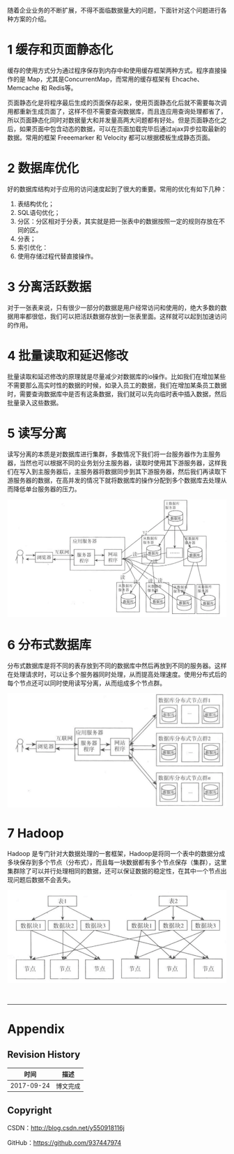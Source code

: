 随着企业业务的不断扩展，不得不面临数据量大的问题，下面针对这个问题进行各种方案的介绍。

# 1 缓存和页面静态化

缓存的使用方式分为通过程序保存到内存中和使用缓存框架两种方式。程序直接操作的是 Map，尤其是ConcurrentMap，而常用的缓存框架有 Ehcache、Memcache 和 Redis等。

页面静态化是将程序最后生成的页面保存起来，使用页面静态化后就不需要每次调用都重新生成页面了，这样不但不需要查询数据库，而且连应用查询处理都省了，所以页面静态化同时对数据量大和并发量高两大问题都有好处。但是页面静态化之后，如果页面中包含动态的数据，可以在页面加载完毕后通过ajax异步拉取最新的数据。常用的框架 Freeemarker 和 Velocity 都可以根据模板生成静态页面。

# 2 数据库优化

好的数据库结构对于应用的访问速度起到了很大的重要。常用的优化有如下几种：

1. 表结构优化；
2. SQL语句优化；
3. 分区：分区相对于分表，其实就是把一张表中的数据按照一定的规则存放在不同的区。
4. 分表；
5. 索引优化：
6. 使用存储过程代替直接操作。

# 3 分离活跃数据

对于一张表来说，只有很少一部分的数据是用户经常访问和使用的，绝大多数的数据用率都很低，我们可以把活跃数据存放到一张表里面。这样就可以起到加速访问的作用。

# 4 批量读取和延迟修改

批量读取和延迟修改的原理就是尽量减少对数据库的io操作。比如我们在增加某些不需要那么高实时性的数据的时候，如录入员工的数据，我们在增加某条员工数据时，需要查询数据库中是否有这条数据，我们就可以先向临时表中插入数据，然后批量录入这些数据。

# 5 读写分离

读写分离的本质是对数据库进行集群，多数情况下我们将一台服务器作为主服务器，当然也可以根据不同的业务划分主服务器，读取时使用其下游服务器，这样我们在写入到主服务器后，主服务器将数据同步到其下游服务器，然后我们再读取下游服务器的数据，在高并发的情况下就将数据库的操作分配到多个数据库去处理从而降低单台服务器的压力。

![](https://raw.githubusercontent.com/937447974/Blog/master/Resources/2017092401.png)

# 6 分布式数据库

分布式数据库是将不同的表存放到不同的数据库中然后再放到不同的服务器。这样在处理请求时，可以让多个服务器同时处理，从而提高处理速度。使用分布式后的每个节点还可以同时使用读写分离，从而组成多个节点群。

![](https://raw.githubusercontent.com/937447974/Blog/master/Resources/2017092402.png)

# 7 Hadoop

Hadoop 是专门针对大数据处理的一套框架，Hadoop是将同一个表中的数据分成多块保存到多个节点（分布式），而且每一块数据都有多个节点保存（集群），这里集群除了可以并行处理相同的数据，还可以保证数据的稳定性，在其中一个节点出现问题后数据不会丢失。

![](https://raw.githubusercontent.com/937447974/Blog/master/Resources/2017092403.png)

&#160;

----------

# Appendix

## Revision History

| 时间 | 描述 |
| ---- | ---- |
| 2017-09-24 | 博文完成 |

## Copyright

CSDN：http://blog.csdn.net/y550918116j

GitHub：https://github.com/937447974